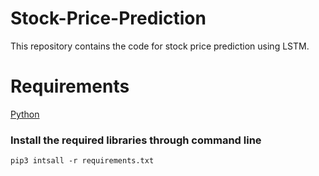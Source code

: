 # Stock-Price-Prediction
This repository contains the code for stock price prediction using LSTM.

# Requirements
[Python](https://www.python.org/downloads/)

### Install the required libraries through command line

`pip3 intsall -r requirements.txt`



